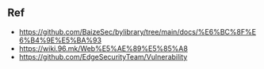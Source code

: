 ## Ref
- https://github.com/BaizeSec/bylibrary/tree/main/docs/%E6%BC%8F%E6%B4%9E%E5%BA%93
- https://wiki.96.mk/Web%E5%AE%89%E5%85%A8
- https://github.com/EdgeSecurityTeam/Vulnerability
